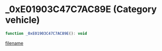 # _0xE01903C47C7AC89E (Category vehicle)

```js
function _0xE01903C47C7AC89E(): void
```

[filename](_0xE01903C47C7AC89E_m.md ':include')